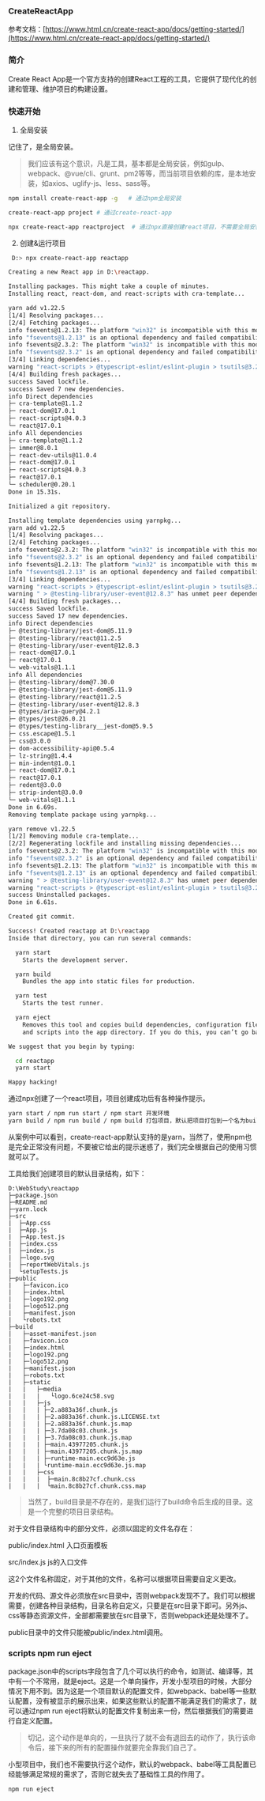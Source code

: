 ### CreateReactApp

参考文档：[https://www.html.cn/create-react-app/docs/getting-started/](https://www.html.cn/create-react-app/docs/getting-started/)

### 简介

Create React App是一个官方支持的创建React工程的工具，它提供了现代化的创建和管理、维护项目的构建设置。

### 快速开始

1. 全局安装

记住了，是全局安装。

> 我们应该有这个意识，凡是工具，基本都是全局安装，例如gulp、webpack、@vue/cli、grunt、pm2等等，而当前项目依赖的库，是本地安装，如axios、uglify-js、less、sass等。

```bash
npm install create-react-app -g   # 通过npm全局安装

create-react-app project # 通过create-react-app

npx create-react-app reactproject  # 通过npx直接创建react项目，不需要全局安装creat-react-app
```

2. 创建&运行项目

```bash
 D:> npx create-react-app reactapp

Creating a new React app in D:\reactapp.

Installing packages. This might take a couple of minutes.
Installing react, react-dom, and react-scripts with cra-template...

yarn add v1.22.5
[1/4] Resolving packages...
[2/4] Fetching packages...
info fsevents@1.2.13: The platform "win32" is incompatible with this module.
info "fsevents@1.2.13" is an optional dependency and failed compatibility check. Excluding it from installation.
info fsevents@2.3.2: The platform "win32" is incompatible with this module.
info "fsevents@2.3.2" is an optional dependency and failed compatibility check. Excluding it from installation.
[3/4] Linking dependencies...
warning "react-scripts > @typescript-eslint/eslint-plugin > tsutils@3.20.0" has unmet peer dependency "typescript@>=2.8.0 || >= 3.2.0-dev || >= 3.3.0-dev || >= 3.4.0-dev || >= 3.5.0-dev || >= 3.6.0-dev || >= 3.6.0-beta || >= 3.7.0-dev || >= 3.7.0-beta".
[4/4] Building fresh packages...
success Saved lockfile.
success Saved 7 new dependencies.
info Direct dependencies
├─ cra-template@1.1.2
├─ react-dom@17.0.1
├─ react-scripts@4.0.3
└─ react@17.0.1
info All dependencies
├─ cra-template@1.1.2
├─ immer@8.0.1
├─ react-dev-utils@11.0.4
├─ react-dom@17.0.1
├─ react-scripts@4.0.3
├─ react@17.0.1
└─ scheduler@0.20.1
Done in 15.31s.

Initialized a git repository.

Installing template dependencies using yarnpkg...
yarn add v1.22.5
[1/4] Resolving packages...
[2/4] Fetching packages...
info fsevents@2.3.2: The platform "win32" is incompatible with this module.
info "fsevents@2.3.2" is an optional dependency and failed compatibility check. Excluding it from installation.
info fsevents@1.2.13: The platform "win32" is incompatible with this module.
info "fsevents@1.2.13" is an optional dependency and failed compatibility check. Excluding it from installation.
[3/4] Linking dependencies...
warning "react-scripts > @typescript-eslint/eslint-plugin > tsutils@3.20.0" has unmet peer dependency "typescript@>=2.8.0 || >= 3.2.0-dev || >= 3.3.0-dev || >= 3.4.0-dev || >= 3.5.0-dev || >= 3.6.0-dev || >= 3.6.0-beta || >= 3.7.0-dev || >= 3.7.0-beta".
warning " > @testing-library/user-event@12.8.3" has unmet peer dependency "@testing-library/dom@>=7.21.4".
[4/4] Building fresh packages...
success Saved lockfile.
success Saved 17 new dependencies.
info Direct dependencies
├─ @testing-library/jest-dom@5.11.9
├─ @testing-library/react@11.2.5
├─ @testing-library/user-event@12.8.3
├─ react-dom@17.0.1
├─ react@17.0.1
└─ web-vitals@1.1.1
info All dependencies
├─ @testing-library/dom@7.30.0
├─ @testing-library/jest-dom@5.11.9
├─ @testing-library/react@11.2.5
├─ @testing-library/user-event@12.8.3
├─ @types/aria-query@4.2.1
├─ @types/jest@26.0.21
├─ @types/testing-library__jest-dom@5.9.5
├─ css.escape@1.5.1
├─ css@3.0.0
├─ dom-accessibility-api@0.5.4
├─ lz-string@1.4.4
├─ min-indent@1.0.1
├─ react-dom@17.0.1
├─ react@17.0.1
├─ redent@3.0.0
├─ strip-indent@3.0.0
└─ web-vitals@1.1.1
Done in 6.69s.
Removing template package using yarnpkg...

yarn remove v1.22.5
[1/2] Removing module cra-template...
[2/2] Regenerating lockfile and installing missing dependencies...
info fsevents@2.3.2: The platform "win32" is incompatible with this module.
info "fsevents@2.3.2" is an optional dependency and failed compatibility check. Excluding it from installation.
info fsevents@1.2.13: The platform "win32" is incompatible with this module.
info "fsevents@1.2.13" is an optional dependency and failed compatibility check. Excluding it from installation.
warning " > @testing-library/user-event@12.8.3" has unmet peer dependency "@testing-library/dom@>=7.21.4".
warning "react-scripts > @typescript-eslint/eslint-plugin > tsutils@3.20.0" has unmet peer dependency "typescript@>=2.8.0 || >= 3.2.0-dev || >= 3.3.0-dev || >= 3.4.0-dev || >= 3.5.0-dev || >= 3.6.0-dev || >= 3.6.0-beta || >= 3.7.0-dev || >= 3.7.0-beta".
success Uninstalled packages.
Done in 6.61s.

Created git commit.

Success! Created reactapp at D:\reactapp
Inside that directory, you can run several commands:

  yarn start
    Starts the development server.

  yarn build
    Bundles the app into static files for production.

  yarn test
    Starts the test runner.

  yarn eject
    Removes this tool and copies build dependencies, configuration files
    and scripts into the app directory. If you do this, you can’t go back!

We suggest that you begin by typing:

  cd reactapp
  yarn start

Happy hacking!
```

通过npx创建了一个react项目，项目创建成功后有各种操作提示。

```bash
yarn start / npm run start / npm start 开发环境
yarn build / npm run build / npm build 打包项目，默认把项目打包到一个名为build的目录下，部署的时候只需要把build目录部署到服务器就可以了 
```

从案例中可以看到，create-react-app默认支持的是yarn，当然了，使用npm也是完全正常没有问题，不要被它给出的提示迷惑了，我们完全根据自己的使用习惯就可以了。

工具给我们创建项目的默认目录结构，如下：

```
D:\WebStudy\reactapp
├─package.json
├─README.md
├─yarn.lock
├─src
|  ├─App.css
|  ├─App.js
|  ├─App.test.js
|  ├─index.css
|  ├─index.js
|  ├─logo.svg
|  ├─reportWebVitals.js
|  └setupTests.js
├─public
|   ├─favicon.ico
|   ├─index.html
|   ├─logo192.png
|   ├─logo512.png
|   ├─manifest.json
|   └robots.txt
├─build
|   ├─asset-manifest.json
|   ├─favicon.ico
|   ├─index.html
|   ├─logo192.png
|   ├─logo512.png
|   ├─manifest.json
|   ├─robots.txt
|   ├─static
|   |   ├─media
|   |   |   └logo.6ce24c58.svg
|   |   ├─js
|   |   | ├─2.a883a36f.chunk.js
|   |   | ├─2.a883a36f.chunk.js.LICENSE.txt
|   |   | ├─2.a883a36f.chunk.js.map
|   |   | ├─3.7da08c03.chunk.js
|   |   | ├─3.7da08c03.chunk.js.map
|   |   | ├─main.43977205.chunk.js
|   |   | ├─main.43977205.chunk.js.map
|   |   | ├─runtime-main.ecc9d63e.js
|   |   | └runtime-main.ecc9d63e.js.map
|   |   ├─css
|   |   |  ├─main.8c8b27cf.chunk.css
|   |   |  └main.8c8b27cf.chunk.css.map
```

> 当然了，build目录是不存在的，是我们运行了build命令后生成的目录。这是一个完整的项目目录结构。

对于文件目录结构中的部分文件，必须以固定的文件名存在：

public/index.html 入口页面模板

src/index.js js的入口文件

这2个文件名称固定，对于其他的文件，名称可以根据项目需要自定义更改。

开发的代码、源文件必须放在src目录中，否则webpack发现不了。我们可以根据需要，创建各种目录结构，目录名称自定义，只要是在src目录下即可。另外js、css等静态资源文件，全部都需要放在src目录下，否则webpack还是处理不了。

public目录中的文件只能被public/index.html调用。

### scripts  npm run eject

package.json中的scripts字段包含了几个可以执行的命令，如测试、编译等，其中有一个不常用，就是eject。这是一个单向操作，开发小型项目的时候，大部分情况下用不到。因为这是一个项目默认的配置文件，如webpack、babel等一些默认配置，没有被显示的展示出来，如果这些默认的配置不能满足我们的需求了，就可以通过npm run eject将默认的配置文件复制出来一份，然后根据我们的需要进行自定义配置。

> 切记，这个动作是单向的，一旦执行了就不会有退回去的动作了，执行该命令后，接下来的所有的配置操作就要完全靠我们自己了。

小型项目中，我们也不需要执行这个动作，默认的webpack、babel等工具配置已经能够满足常规的需求了，否则它就失去了基础性工具的作用了。

```bash
npm run eject 
```